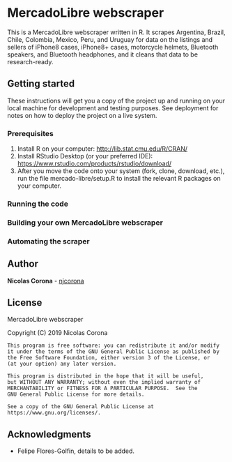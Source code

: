 # MercadoLibre webscraper 

This is a MercadoLibre webscraper written in R.  It scrapes Argentina, Brazil, Chile, Colombia, Mexico, Peru, and Uruguay for data on the listings and sellers of iPhone8 cases, iPhone8+ cases, motorcycle helmets, Bluetooth speakers, and Bluetooth headphones, and it cleans that data to be research-ready.

## Getting started

These instructions will get you a copy of the project up and running on your local machine for development and testing purposes. See deployment for notes on how to deploy the project on a live system.

### Prerequisites

1.  Install R on your computer:  http://lib.stat.cmu.edu/R/CRAN/
2.  Install RStudio Desktop (or your preferred IDE):  https://www.rstudio.com/products/rstudio/download/
3.  After you move the code onto your system (fork, clone, download, etc.), run the file mercado-libre/setup.R to install the relevant R packages on your computer.

### Running the code

### Building your own MercadoLibre webscraper

### Automating the scraper

## Author

**Nicolas Corona** - [njcorona](https://github.com/njcorona)  


## License

MercadoLibre webscraper

Copyright (C) 2019 Nicolas Corona

    This program is free software: you can redistribute it and/or modify
    it under the terms of the GNU General Public License as published by
    the Free Software Foundation, either version 3 of the License, or
    (at your option) any later version.

    This program is distributed in the hope that it will be useful,
    but WITHOUT ANY WARRANTY; without even the implied warranty of
    MERCHANTABILITY or FITNESS FOR A PARTICULAR PURPOSE.  See the
    GNU General Public License for more details.

    See a copy of the GNU General Public License at https://www.gnu.org/licenses/.

## Acknowledgments

* Felipe Flores-Golfin, details to be added.



